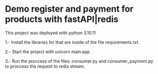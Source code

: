 # Demo register and payment for products with fastAPI|redis
This project was deployed with python 3.10.11


1.- Install the libraries for that are inside of the file requirements.txt.

2.- Start the project with uvicorn main:app 

3.- Run the proccess of the files: consumer.py and consumer_payment.py to proccess the request to redis stream.

